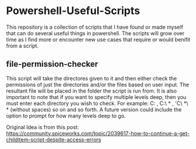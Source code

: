 # Powershell-Useful-Scripts
 
This repository is a collection of scripts that I have found or made myself that can do several useful things in powershell. The scripts will grow over time as I find more or encounter new use cases that require or would benifit from a script.

## file-permission-checker
This script will take the directores given to it and then either check the permissions of just the directories and/or the files based on user input. The resultant file will be placed in the folder the script is run from. It is also important to note that if you want to specify multiple levels deep, then you must enter each directory you wish to check. For example: C: , C:\ * , 'C\ *\ * (without spaces) so on and so forth. A future version could include the option to prompt for how many levels deep to go.

Original Idea is from this post: https://community.spiceworks.com/topic/2039617-how-to-continue-a-get-childitem-script-despite-access-errors